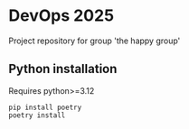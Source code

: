 # DevOps 2025
Project repository for group 'the happy group'

## Python installation
Requires python>=3.12
```
pip install poetry
poetry install
```

